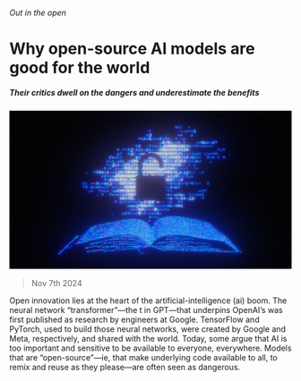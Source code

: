 ###### Out in the open

# Why open-source AI models are good for the world 

##### Their critics dwell on the dangers and underestimate the benefits 

![image](images/20241109_LDD002.jpg) 

> Nov 7th 2024 

Open innovation lies at the heart of the artificial-intelligence (ai) boom. The neural network “transformer”—the t in GPT—that underpins OpenAI’s was first published as research by engineers at Google. TensorFlow and PyTorch, used to build those neural networks, were created by Google and Meta, respectively, and shared with the world. Today, some argue that AI is too important and sensitive to be available to everyone, everywhere. Models that are “open-source”—ie, that make underlying code available to all, to remix and reuse as they please—are often seen as dangerous.

